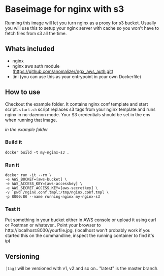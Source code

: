 # Baseimage for nginx with s3
Running this image will let you turn nginx as a proxy for s3 bucket. Usually you will use this to setup your nginx server with cache so you won't have to fetch files from s3 all the time.

## Whats included
- nginx
- nginx aws auth module (https://github.com/anomalizer/ngx_aws_auth.git)
- tini (you can use this as your entrypoint in your own Dockerfile)

## How to use
Checkout the example folder. It contains nginx conf template and start script. `start.sh` script replaces s3 tags from your nginx template and runs nginx in no-daemon mode. Your S3 credentials should be set in the env when running that image.

*in the example folder*

### Build it
```
docker build -t my-nginx-s3 .
```

### Run it
```
docker run -it --rm \
-e AWS_BUCKET=[aws-bucket] \
-e AWS_ACCESS_KEY=[aws-accesskey] \
-e AWS_SECRET_ACCESS_KEY=[aws-secretkey] \
-v `pwd`/nginx.conf.tmpl:/tmp/nginx.conf.tmpl \
-p 8000:80 --name running-nginx my-nginx-s3
```

### Test it
Put something in your bucket either in AWS console or upload it using curl or Postman or whatever.. Point your browser to http://localhost:8000/yourfile.jpg. (localhost won't probably work if you started this on the commandline, inspect the running container to find it's ip)

## Versioning
`[tag]` will be versioned with v1, v2 and so on.. "latest" is the master branch.
